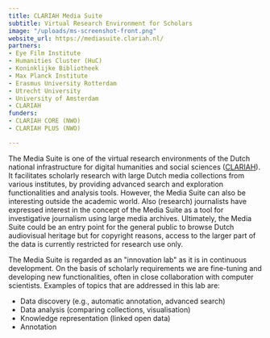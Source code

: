 ```yaml
---
title: CLARIAH Media Suite
subtitle: Virtual Research Environment for Scholars
image: "/uploads/ms-screenshot-front.png"
website_url: https://mediasuite.clariah.nl/
partners:
- Eye Film Institute
- Humanities Cluster (HuC)
- Koninklijke Bibliotheek
- Max Planck Institute
- Erasmus University Rotterdam
- Utrecht University
- University of Amsterdam
- CLARIAH
funders:
- CLARIAH CORE (NWO)
- CLARIAH PLUS (NWO)

---
```

The Media Suite is one of the virtual research environments of the Dutch national infrastructure for digital humanities and social sciences ([CLARIAH](clariah.nl)). It facilitates scholarly research with large Dutch media collections from various institutes, by providing advanced search and exploration functionalities and analysis tools. However, the Media Suite can also be interesting outside the academic world. Also (research) journalists have expressed interest in the concept of the Media Suite as a tool for investigative journalism using large media archives.  Ultimately, the Media Suite could be an entry point for the general public to browse Dutch audiovisual heritage but for copyright reasons, access to the larger part of the data is currently restricted for research use only. 

The Media Suite is regarded as an "innovation lab" as it is in continuous development. On the basis of scholarly requirements we are fine-tuning and developing new functionalities, often in close collaboration with computer scientists. Examples of topics that are addressed in this lab are:

* Data discovery (e.g., automatic annotation, advanced search)
* Data analysis (comparing collections, visualisation)
* Knowledge representation (linked open data) 
* Annotation